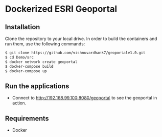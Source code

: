 # Dockerized ESRI Geoportal

## Installation
 
Clone the repository to your local drive. In order to build the containers and run them, use the following commands:
```bash
$ git clone https://github.com/vishnuvardhank7/geoportalv1.0.git
$ cd Demo/src
$ docker network create geoportal
$ docker-compose build
$ docker-compose up
```

## Run the applications

* Connect to http://192.168.99.100:8080/geoportal to see the geoportal in action. 

## Requirements

* Docker
